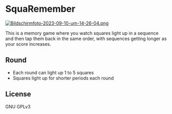 # SquaRemember

[![Bildschirmfoto-2023-09-10-um-14-26-04.png](https://i.postimg.cc/9MCYYp5N/Bildschirmfoto-2023-09-10-um-14-26-04.png)](https://postimg.cc/kVYSnW5x)

This is a memory game where you watch squares light up in a sequence and then tap them back in the same order, with sequences getting longer as your score increases.

## Round

- Each round can light up 1 to 5 squares
- Squares light up for shorter periods each round

## License

GNU GPLv3
